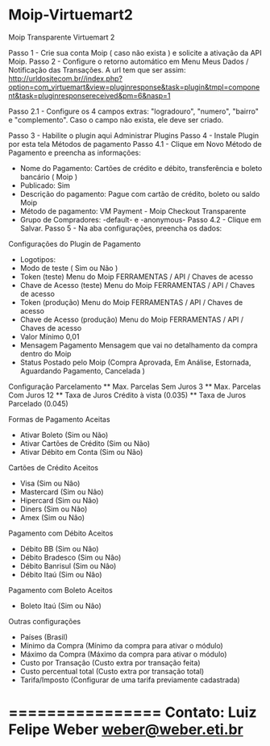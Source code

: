 Moip-Virtuemart2
================

Moip Transparente Virtuemart 2

Passo 1 - Crie sua conta Moip ( caso não exista ) e solicite a ativação da API Moip.
Passo 2 - Configure o retorno automático em Menu Meus Dados / Notificação das Transações. 
A url tem que ser assim: http://urldositecom.br//index.php?option=com_virtuemart&view=pluginresponse&task=plugin&tmpl=component&task=pluginresponsereceived&pm=6&nasp=1

Passo 2.1 - Configure os 4 campos extras: "logradouro", "numero", "bairro" e "complemento". Caso o campo não exista, ele deve ser criado.

Passo 3 - Habilite o plugin aqui Administrar Plugins
Passo 4 - Instale Plugin por esta tela Métodos de pagamento
Passo 4.1 - Clique em Novo Método de Pagamento e preencha as informações:
* Nome do Pagamento: Cartões de crédito e débito, transferência e boleto bancário ( Moip )
* Publicado: Sim
* Descrição do pagamento: Pague com cartão de crédito, boleto ou saldo Moip
* Método de pagamento: VM Payment - Moip Checkout Transparente
* Grupo de Compradores: -default- e -anonymous-
Passo 4.2 - Clique em Salvar.
Passo 5 - Na aba configurações, preencha os dados:

Configurações do Plugin de Pagamento
* Logotipos:
* Modo de teste ( Sim ou Não )
* Token (teste) Menu do Moip FERRAMENTAS / API / Chaves de acesso
* Chave de Acesso (teste) Menu do Moip FERRAMENTAS / API / Chaves de acesso
* Token (produção) Menu do Moip FERRAMENTAS / API / Chaves de acesso
* Chave de Acesso (produção) Menu do Moip FERRAMENTAS / API / Chaves de acesso
* Valor Mínimo 0,01
* Mensagem Pagamento Mensagem que vai no detalhamento da compra dentro do Moip
* Status Postado pelo Moip (Compra Aprovada, Em Análise, Estornada, Aguardando Pagamento, Cancelada )

Configuração Parcelamento
** Max. Parcelas Sem Juros 3
** Max. Parcelas Com Juros 12
** Taxa de Juros Crédito à vista (0.035)
** Taxa de Juros Parcelado (0.045)

Formas de Pagamento Aceitas
* Ativar Boleto (Sim ou Não)
* Ativar Cartões de Crédito (Sim ou Não)
* Ativar Débito em Conta (Sim ou Não)

Cartões de Crédito Aceitos
* Visa (Sim ou Nâo)
* Mastercard (Sim ou Nâo)
* Hipercard (Sim ou Nâo)
* Diners (Sim ou Nâo)
* Amex (Sim ou Nâo)

Pagamento com Débito Aceitos
* Débito BB (Sim ou Nâo)
* Débito Bradesco (Sim ou Nâo)
* Débito Banrisul (Sim ou Nâo)
* Débito Itaú (Sim ou Nâo)

Pagamento com Boleto Aceitos
* Boleto Itaú (Sim ou Nâo)

Outras configurações
* Países (Brasil)
* Mínimo da Compra (Mínimo da compra para ativar o módulo)
* Máximo da Compra (Máximo da compra para ativar o módulo)
* Custo por Transação (Custo extra por transação feita)
* Custo percentual total (Custo extra por transação total)
* Tarifa/Imposto (Configurar de uma tarifa previamente cadastrada)

================
Contato: Luiz Felipe Weber
weber@weber.eti.br
================
